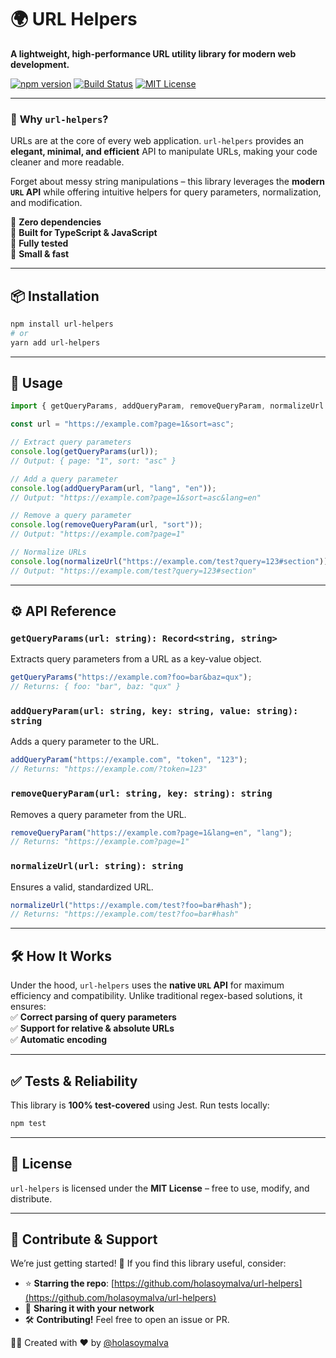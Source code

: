 
# 🌍 URL Helpers  
**A lightweight, high-performance URL utility library for modern web development.**  

[![npm version](https://img.shields.io/npm/v/url-helpers?color=blue&style=flat-square)](https://www.npmjs.com/package/url-helpers)
[![Build Status](https://img.shields.io/github/actions/workflow/status/holasoymalva/url-helpers/test.yml?label=build&logo=github&style=flat-square)](https://github.com/holasoymalva/url-helpers/actions)
[![MIT License](https://img.shields.io/github/license/holasoymalva/url-helpers?style=flat-square)](LICENSE)

---

### 🚀 **Why `url-helpers`?**  
URLs are at the core of every web application. `url-helpers` provides an **elegant, minimal, and efficient** API to manipulate URLs, making your code cleaner and more readable.  

Forget about messy string manipulations – this library leverages the **modern `URL` API** while offering intuitive helpers for query parameters, normalization, and modification.  

🔹 **Zero dependencies**  
🔹 **Built for TypeScript & JavaScript**  
🔹 **Fully tested**  
🔹 **Small & fast**  

---

## 📦 **Installation**  
```bash
npm install url-helpers
# or
yarn add url-helpers
```

---

## 🔧 **Usage**  

```ts
import { getQueryParams, addQueryParam, removeQueryParam, normalizeUrl } from "url-helpers";

const url = "https://example.com?page=1&sort=asc";

// Extract query parameters
console.log(getQueryParams(url));  
// Output: { page: "1", sort: "asc" }

// Add a query parameter
console.log(addQueryParam(url, "lang", "en"));  
// Output: "https://example.com?page=1&sort=asc&lang=en"

// Remove a query parameter
console.log(removeQueryParam(url, "sort"));  
// Output: "https://example.com?page=1"

// Normalize URLs
console.log(normalizeUrl("https://example.com/test?query=123#section"));  
// Output: "https://example.com/test?query=123#section"
```

---

## ⚙️ **API Reference**  

### `getQueryParams(url: string): Record<string, string>`  
Extracts query parameters from a URL as a key-value object.  

```ts
getQueryParams("https://example.com?foo=bar&baz=qux");
// Returns: { foo: "bar", baz: "qux" }
```

### `addQueryParam(url: string, key: string, value: string): string`  
Adds a query parameter to the URL.  

```ts
addQueryParam("https://example.com", "token", "123");
// Returns: "https://example.com/?token=123"
```

### `removeQueryParam(url: string, key: string): string`  
Removes a query parameter from the URL.  

```ts
removeQueryParam("https://example.com?page=1&lang=en", "lang");
// Returns: "https://example.com?page=1"
```

### `normalizeUrl(url: string): string`  
Ensures a valid, standardized URL.  

```ts
normalizeUrl("https://example.com/test?foo=bar#hash");
// Returns: "https://example.com/test?foo=bar#hash"
```

---

## 🛠️ **How It Works**  
Under the hood, `url-helpers` uses the **native `URL` API** for maximum efficiency and compatibility. Unlike traditional regex-based solutions, it ensures:  
✅ **Correct parsing of query parameters**  
✅ **Support for relative & absolute URLs**  
✅ **Automatic encoding**  

---

## ✅ **Tests & Reliability**  
This library is **100% test-covered** using Jest. Run tests locally:  

```bash
npm test
```

---

## 📜 **License**  
`url-helpers` is licensed under the **MIT License** – free to use, modify, and distribute.  

---

## 🌟 **Contribute & Support**  
We’re just getting started! 🚀 If you find this library useful, consider:  
- ⭐ **Starring the repo**: [https://github.com/holasoymalva/url-helpers](https://github.com/holasoymalva/url-helpers)  
- 📢 **Sharing it with your network**  
- 🛠️ **Contributing!** Feel free to open an issue or PR.  

👨‍💻 Created with ❤️ by [@holasoymalva](https://github.com/holasoymalva)  
